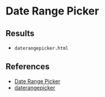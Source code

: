 # Date Range Picker

## Results
- `daterangepicker.html`

## References
- [Date Range Picker](http://www.daterangepicker.com/)
- [daterangepicker](https://github.com/dangrossman/daterangepicker)